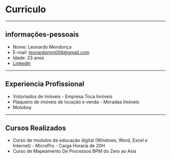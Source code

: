 # Curriculo

---

  ## informações-pessoais
- Nome: Leonardo Mendonça
- E-mail: leonardomm008@gmail.com
- Idade: 23 anos
- [Linkedin](www.linkedin.com/in/leonardo-mendonca23)

---

## Experiencia Profissional
 - Vistoriados de Imóveis - Empresa Toca Imóveis
 - Plaqueiro de imóveis de locação e venda - Moradas Imóveis
 - Motoboy
 
---

## Cursos Realizados
- Curso de modulos de educação digital (Windows, Word, Excel e Internet) - MicroPro - Carga Horaria de 20H
- Curso de Mapeamento De Processos BPM do Zero ao Asis



